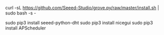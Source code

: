 curl -sL https://github.com/Seeed-Studio/grove.py/raw/master/install.sh | sudo bash -s -

sudo pip3 install seeed-python-dht
sudo pip3 install nicegui
sudo pip3 install APScheduler
